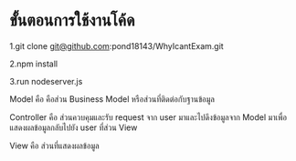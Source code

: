 # ขั้นตอนการใช้งานโค้ด

1.git clone git@github.com:pond18143/WhyIcantExam.git

2.npm install

3.run nodeserver.js

Model คือ คือส่วน Business Model หรือส่วนที่ติดต่อกับฐานข้อมูล

Controller คือ ส่วนควบคุมและรับ request จาก user มาและไปดึงข้อมูลจาก Model มาเพื่อแสดงผลข้อมูลกลับไปยัง user ที่ส่วน View

View คือ ส่วนที่แสดงผลข้อมูล
